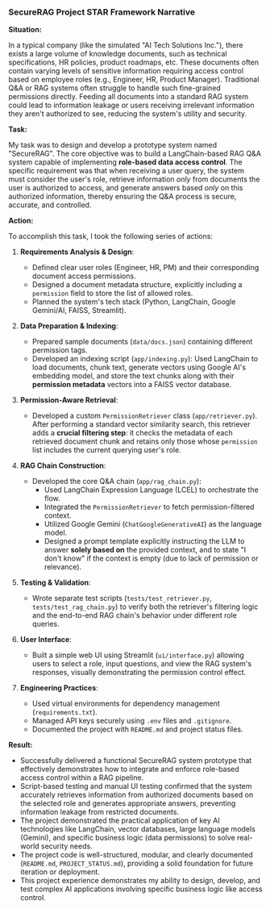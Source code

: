 ### SecureRAG Project STAR Framework Narrative

**Situation:**

In a typical company (like the simulated "AI Tech Solutions Inc."), there exists a large volume of knowledge documents, such as technical specifications, HR policies, product roadmaps, etc. These documents often contain varying levels of sensitive information requiring access control based on employee roles (e.g., Engineer, HR, Product Manager). Traditional Q&A or RAG systems often struggle to handle such fine-grained permissions directly. Feeding all documents into a standard RAG system could lead to information leakage or users receiving irrelevant information they aren't authorized to see, reducing the system's utility and security.

**Task:**

My task was to design and develop a prototype system named "SecureRAG". The core objective was to build a LangChain-based RAG Q&A system capable of implementing **role-based data access control**. The specific requirement was that when receiving a user query, the system must consider the user's role, retrieve information *only* from documents the user is authorized to access, and generate answers based *only* on this authorized information, thereby ensuring the Q&A process is secure, accurate, and controlled.

**Action:**

To accomplish this task, I took the following series of actions:

1.  **Requirements Analysis & Design**:
    * Defined clear user roles (Engineer, HR, PM) and their corresponding document access permissions.
    * Designed a document metadata structure, explicitly including a `permission` field to store the list of allowed roles.
    * Planned the system's tech stack (Python, LangChain, Google Gemini/AI, FAISS, Streamlit).

2.  **Data Preparation & Indexing**:
    * Prepared sample documents (`data/docs.json`) containing different permission tags.
    * Developed an indexing script (`app/indexing.py`): Used LangChain to load documents, chunk text, generate vectors using Google AI's embedding model, and store the text chunks along with their **permission metadata** vectors into a FAISS vector database.

3.  **Permission-Aware Retrieval**:
    * Developed a custom `PermissionRetriever` class (`app/retriever.py`). After performing a standard vector similarity search, this retriever adds a **crucial filtering step**: it checks the metadata of each retrieved document chunk and retains only those whose `permission` list includes the current querying user's role.

4.  **RAG Chain Construction**:
    * Developed the core Q&A chain (`app/rag_chain.py`):
        * Used LangChain Expression Language (LCEL) to orchestrate the flow.
        * Integrated the `PermissionRetriever` to fetch permission-filtered context.
        * Utilized Google Gemini (`ChatGoogleGenerativeAI`) as the language model.
        * Designed a prompt template explicitly instructing the LLM to answer **solely based on** the provided context, and to state "I don't know" if the context is empty (due to lack of permission or relevance).

5.  **Testing & Validation**:
    * Wrote separate test scripts (`tests/test_retriever.py`, `tests/test_rag_chain.py`) to verify both the retriever's filtering logic and the end-to-end RAG chain's behavior under different role queries.

6.  **User Interface**:
    * Built a simple web UI using Streamlit (`ui/interface.py`) allowing users to select a role, input questions, and view the RAG system's responses, visually demonstrating the permission control effect.

7.  **Engineering Practices**:
    * Used virtual environments for dependency management (`requirements.txt`).
    * Managed API keys securely using `.env` files and `.gitignore`.
    * Documented the project with `README.md` and project status files.

**Result:**

* Successfully delivered a functional SecureRAG system prototype that effectively demonstrates how to integrate and enforce role-based access control within a RAG pipeline.
* Script-based testing and manual UI testing confirmed that the system accurately retrieves information from authorized documents based on the selected role and generates appropriate answers, preventing information leakage from restricted documents.
* The project demonstrated the practical application of key AI technologies like LangChain, vector databases, large language models (Gemini), and specific business logic (data permissions) to solve real-world security needs.
* The project code is well-structured, modular, and clearly documented (`README.md`, `PROJECT_STATUS.md`), providing a solid foundation for future iteration or deployment.
* This project experience demonstrates my ability to design, develop, and test complex AI applications involving specific business logic like access control.
